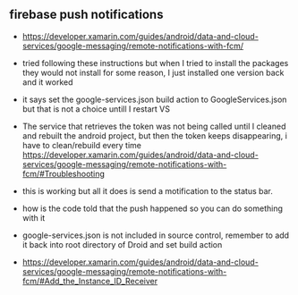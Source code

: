 ﻿## firebase push notifications
* https://developer.xamarin.com/guides/android/data-and-cloud-services/google-messaging/remote-notifications-with-fcm/
* tried following these instructions but when I tried to install the packages they would not install for some reason, I just installed one version back and it worked
* it says set the google-services.json build action to GoogleServices.json but that is not a choice untill I restart VS
* The service that retrieves the token was not being called until I cleaned and rebuilt the android project, but then the token keeps disappearing, i have to clean/rebuild every time
https://developer.xamarin.com/guides/android/data-and-cloud-services/google-messaging/remote-notifications-with-fcm/#Troubleshooting

* this is working but all it does is send a motification to the status bar. 
* how is the code told that the push happened so you can do something with it


* google-services.json is not included in source control, remember to add it back into root directory of Droid and set build action 


* https://developer.xamarin.com/guides/android/data-and-cloud-services/google-messaging/remote-notifications-with-fcm/#Add_the_Instance_ID_Receiver
